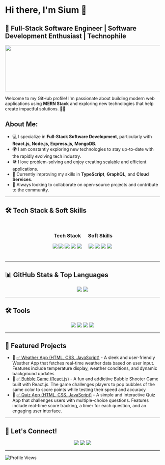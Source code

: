 # Hi there, I'm Sium 👋

## 🚀 Full-Stack Software Engineer | Software Development Enthusiast | Technophile
<p align="center">
  <img src="https://camo.githubusercontent.com/b0d5210222fd2abc8a886d1ff86ae33baf29e824eb2efcc4fe755551e0a87cae/68747470733a2f2f6d65646961322e67697068792e636f6d2f6d656469612f7167515567674143335066763638377150432f67697068792e6769663f6369643d373930623736313137336264396130363864366634636362336437333237366561323463376234633963623534373630267269643d67697068792e6769662663743d67" width="700" height="150" />
</p>


Welcome to my GitHub profile! I'm passionate about building modern web applications using **MERN Stack** and exploring new technologies that help create impactful solutions. 👨‍💻

## About Me:
- 💻 I specialize in **Full-Stack Software Development**, particularly with **React.js, Node.js, Express.js, MongoDB**.
- 🌍 I am constantly exploring new technologies to stay up-to-date with the rapidly evolving tech industry.
- 🛠 I love problem-solving and enjoy creating scalable and efficient applications.
- 🌱 Currently improving my skills in **TypeScript**, **GraphQL**, and **Cloud Services**.
- 🤝 Always looking to collaborate on open-source projects and contribute to the community.


---

## 🛠️ Tech Stack & Soft Skills

<div align="center" style="display: flex; justify-content: center;">
  <div style="margin: 10px;">
    <h3>Tech Stack</h3>
    <p>
      <img src="https://img.shields.io/badge/JavaScript-F7DF1E?style=for-the-badge&logo=javascript&logoColor=black" />
      <img src="https://img.shields.io/badge/React-20232A?style=for-the-badge&logo=react&logoColor=61DAFB" />
      <img src="https://img.shields.io/badge/Node.js-43853D?style=for-the-badge&logo=node.js&logoColor=white" />
      <img src="https://img.shields.io/badge/MongoDB-4EA94B?style=for-the-badge&logo=mongodb&logoColor=white" />
      <img src="https://img.shields.io/badge/Express.js-000000?style=for-the-badge&logo=express&logoColor=white" />
    </p>
  </div>
  <div style="margin: 10px;">
    <h3>Soft Skills</h3>
    <p>
      <img src="https://img.shields.io/badge/C-A8B9CC?style=for-the-badge&logo=c&logoColor=white" />
      <img src="https://img.shields.io/badge/C++-00599C?style=for-the-badge&logo=c%2B%2B&logoColor=white" />
      <img src="https://img.shields.io/badge/Python-3776AB?style=for-the-badge&logo=python&logoColor=white" />
      <img src="https://img.shields.io/badge/Java-007396?style=for-the-badge&logo=java&logoColor=white" />
    </p>
  </div>
</div>


---

## 📊 GitHub Stats & Top Languages  
<p align="center">
  <img src="https://github-readme-stats.vercel.app/api?username=sium01&show_icons=true&theme=radical"/>
  <img src="https://github-readme-stats.vercel.app/api/top-langs/?username=sium01&layout=compact&theme=radical"/>
</p>

---

## 🛠️ Tools  
<p align="center">
  <img src="https://img.shields.io/badge/VSCode-007ACC?style=for-the-badge&logo=visual-studio-code&logoColor=white"/>
  <img src="https://img.shields.io/badge/WebStorm-000000?style=for-the-badge&logo=webstorm&logoColor=white"/>
  <img src="https://img.shields.io/badge/Linux-FCC624?style=for-the-badge&logo=linux&logoColor=black"/>
  <img src="https://img.shields.io/badge/GitHub-181717?style=for-the-badge&logo=github&logoColor=white"/>
</p>

---

## 🚀 Featured Projects  
<p align="center">
  <ul>
    <li>🔗 <a href="https://github.com/sium01/Weather-App">✅ Weather App (HTML, CSS, JavaScript)</a> - A sleek and user-friendly Weather App that fetches real-time weather data based on user input. Features include temperature display, weather conditions, and dynamic background updates</li>
    <li>🔗 <a href="https://github.com/sium01/Bubble-Game">✅ Bubble Game (React.js)</a> - A fun and addictive Bubble Shooter Game built with React.js. The game challenges players to pop bubbles of the same color to score points while testing their speed and accuracy</li>
    <li>🔗 <a href="https://github.com/sium01/Quiz-Appl">✅ Quiz App (HTML, CSS, JavaScript)</a> - A simple and interactive Quiz App that challenges users with multiple-choice questions. Features include real-time score tracking, a timer for each question, and an engaging user interface.</li>
  </ul>
</p>

---

## 📢 Let's Connect!  
<p align="center">
  <a href="https://x.com/sium99122"><img src="https://img.shields.io/badge/TWITTER-1DA1F2?style=for-the-badge&logo=twitter&logoColor=white"/></a>
  <a href="https://www.instagram.com/nazmul_hasan_siam01/"><img src="https://img.shields.io/badge/INSTAGRAM-E4405F?style=for-the-badge&logo=instagram&logoColor=white"/></a>
  <a href="https://www.linkedin.com/in/siam69/"><img src="https://img.shields.io/badge/LINKEDIN-0077B5?style=for-the-badge&logo=linkedin&logoColor=white"/></a>
 
</p>

---

![Profile Views](https://komarev.com/ghpvc/?username=sium01&label=Profile%20Views&color=blue&style=plastic)
